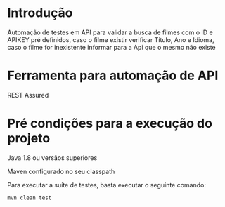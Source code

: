 # Introdução
Automação de testes em API para validar a busca de filmes com o ID e APIKEY pré definidos, caso o filme existir verificar Título, Ano e Idioma, caso o filme for inexistente informar para a Api que o mesmo não existe

# Ferramenta para automação de API 
REST Assured

# Pré condições para a execução do projeto

Java 1.8 ou versãos superiores

Maven configurado no seu classpath

Para executar a suíte de testes, basta executar o seguinte comando:

```shell script
mvn clean test
```


